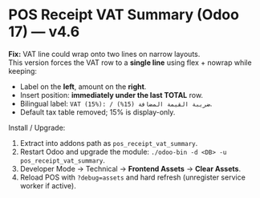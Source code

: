 # POS Receipt VAT Summary (Odoo 17) — v4.6

**Fix:** VAT line could wrap onto two lines on narrow layouts.  
This version forces the VAT row to a **single line** using flex + nowrap while keeping:
- Label on the **left**, amount on the **right**.
- Insert position: **immediately under the last TOTAL** row.
- Bilingual label: `VAT (15%): / ضريبة القيمة المضافة (15%)`.
- Default tax table removed; 15% is display-only.

Install / Upgrade:
1. Extract into addons path as `pos_receipt_vat_summary`.
2. Restart Odoo and upgrade the module: `./odoo-bin -d <DB> -u pos_receipt_vat_summary`.
3. Developer Mode → Technical → **Frontend Assets** → **Clear Assets**.
4. Reload POS with `?debug=assets` and hard refresh (unregister service worker if active).